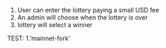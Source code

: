 1. User can enter the lottery paying a small USD fee
2. An admin will choose when the lottery is over
3. lottery will select a winner


TEST:
1.'mainnet-fork'
